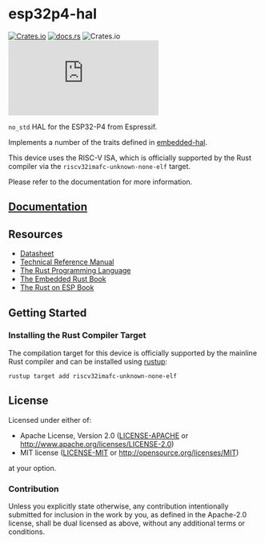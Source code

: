 # esp32p4-hal

[![Crates.io](https://img.shields.io/crates/v/esp32p4-hal?labelColor=1C2C2E&color=C96329&logo=Rust&style=flat-square)](https://crates.io/crates/esp32p4-hal)
[![docs.rs](https://img.shields.io/docsrs/esp32p4-hal?labelColor=1C2C2E&color=C96329&logo=rust&style=flat-square)](https://docs.rs/esp32p4-hal)
![Crates.io](https://img.shields.io/crates/l/esp32p4-hal?labelColor=1C2C2E&style=flat-square)
[![Matrix](https://img.shields.io/matrix/esp-rs:matrix.org?label=join%20matrix&labelColor=1C2C2E&color=BEC5C9&logo=matrix&style=flat-square)](https://matrix.to/#/#esp-rs:matrix.org)

`no_std` HAL for the ESP32-P4 from Espressif.

Implements a number of the traits defined in [embedded-hal](https://github.com/rust-embedded/embedded-hal).

This device uses the RISC-V ISA, which is officially supported by the Rust compiler via the `riscv32imafc-unknown-none-elf` target.

Please refer to the documentation for more information.

## [Documentation]

[documentation]: https://docs.rs/esp32p4-hal/

## Resources

- [Datasheet](https://www.espressif.com/sites/default/files/documentation/esp32-p4_datasheet_en.pdf)
- [Technical Reference Manual](https://www.espressif.com/sites/default/files/documentation/esp32-p4_technical_reference_manual_en.pdf)
- [The Rust Programming Language](https://doc.rust-lang.org/book/)
- [The Embedded Rust Book](https://docs.rust-embedded.org/book/index.html)
- [The Rust on ESP Book](https://esp-rs.github.io/book/)

## Getting Started

### Installing the Rust Compiler Target

The compilation target for this device is officially supported by the mainline Rust compiler and can be installed using [rustup](https://rustup.rs/):

```shell
rustup target add riscv32imafc-unknown-none-elf
```

## License

Licensed under either of:

- Apache License, Version 2.0 ([LICENSE-APACHE](../LICENSE-APACHE) or http://www.apache.org/licenses/LICENSE-2.0)
- MIT license ([LICENSE-MIT](../LICENSE-MIT) or http://opensource.org/licenses/MIT)

at your option.

### Contribution

Unless you explicitly state otherwise, any contribution intentionally submitted for inclusion in
the work by you, as defined in the Apache-2.0 license, shall be dual licensed as above, without
any additional terms or conditions.
